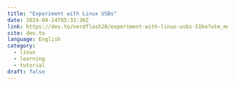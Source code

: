 ```yaml
---
title: "Experiment with Linux USBs"
date: 2024-04-14T05:32:36Z
link: https://dev.to/nerdflash28/experiment-with-linux-usbs-51ko?utm_medium=RSS&utm_source=news.12bit.vn
site: dev.to
language: English
category:
  - linux
  - learning
  - tutorial
draft: false
---
```

